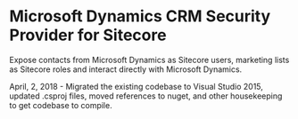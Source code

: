 # Microsoft Dynamics CRM Security Provider for Sitecore
Expose contacts from Microsoft Dynamics as Sitecore users, marketing lists as Sitecore roles and interact directly with Microsoft Dynamics.

April, 2, 2018 - Migrated the existing codebase to Visual Studio 2015, updated .csproj files, moved references to nuget, and other housekeeping to get codebase to compile.

